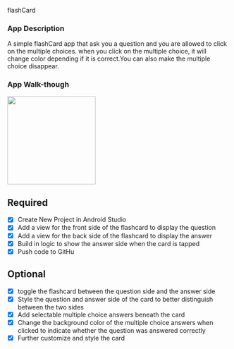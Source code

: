 flashCard

### App Description
A simple flashCard app that ask you a question and you are allowed to click on the multiple choices. when you click on the multiple choice, it will change color depending if it is correct.You can also make the multiple choice disappear.


### App Walk-though


<img src="http://g.recordit.co/L2aYSiRtXQ.gif" width=200><br>



## Required
- [x] Create New Project in Android Studio
- [x] Add a view for the front side of the flashcard to display the question
- [x] Add a view for the back side of the flashcard to display the answer
- [x] Build in logic to show the answer side when the card is tapped
- [x] Push code to GitHu
## Optional
- [x] toggle the flashcard between the question side and the answer side
- [x] Style the question and answer side of the card to better distinguish between the two sides
- [x] Add selectable multiple choice answers beneath the card
- [x] Change the background color of the multiple choice answers when clicked to indicate whether the question was answered correctly
- [x] Further customize and style the card

